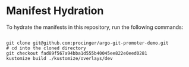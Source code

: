 
# Manifest Hydration

To hydrate the manifests in this repository, run the following commands:

```shell

git clone git@github.com:procinger/argo-git-promoter-demo.git
# cd into the cloned directory
git checkout fad89f567a94bba1d555b40045ee822e0eed0281
kustomize build ./kustomize/overlays/dev
```